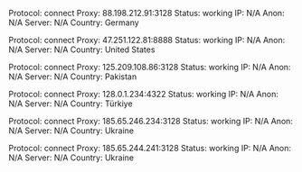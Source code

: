 Protocol: connect
Proxy: 88.198.212.91:3128
Status: working
IP: N/A
Anon: N/A
Server: N/A
Country: Germany

Protocol: connect
Proxy: 47.251.122.81:8888
Status: working
IP: N/A
Anon: N/A
Server: N/A
Country: United States

Protocol: connect
Proxy: 125.209.108.86:3128
Status: working
IP: N/A
Anon: N/A
Server: N/A
Country: Pakistan

Protocol: connect
Proxy: 128.0.1.234:4322
Status: working
IP: N/A
Anon: N/A
Server: N/A
Country: Türkiye

Protocol: connect
Proxy: 185.65.246.234:3128
Status: working
IP: N/A
Anon: N/A
Server: N/A
Country: Ukraine

Protocol: connect
Proxy: 185.65.244.241:3128
Status: working
IP: N/A
Anon: N/A
Server: N/A
Country: Ukraine

